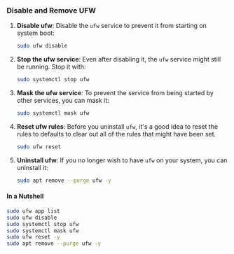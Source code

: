 ### Disable and Remove UFW

1. **Disable ufw**: Disable the `ufw` service to prevent it from starting on system boot:

   ```sh
   sudo ufw disable
   ```

2. **Stop the ufw service**: Even after disabling it, the `ufw` service might still be running. Stop it with:

   ```sh
   sudo systemctl stop ufw
   ```

3. **Mask the ufw service**: To prevent the service from being started by other services, you can mask it:

   ```sh
   sudo systemctl mask ufw
   ```

4. **Reset ufw rules**: Before you uninstall `ufw`, it's a good idea to reset the rules to defaults to clear out all of the rules that might have been set.

   ```sh
   sudo ufw reset
   ```

5. **Uninstall ufw**: If you no longer wish to have `ufw` on your system, you can uninstall it:

   ```sh
   sudo apt remove --purge ufw -y
   ```

#### In a Nutshell

```sh
sudo ufw app list
sudo ufw disable
sudo systemctl stop ufw
sudo systemctl mask ufw
sudo ufw reset -y
sudo apt remove --purge ufw -y
```